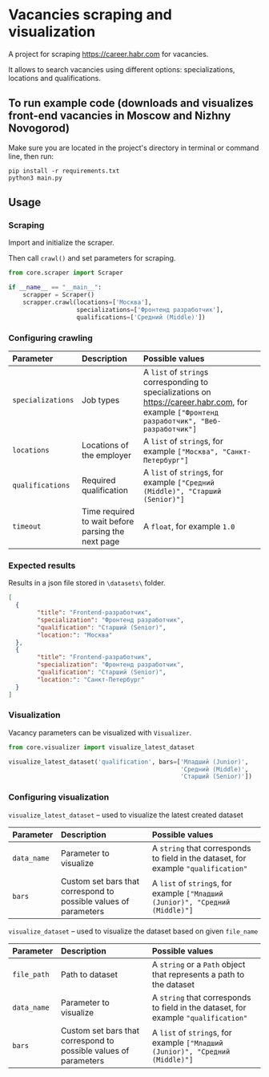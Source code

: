 # Vacancies scraping and visualization

A project for scraping https://career.habr.com for vacancies.

It allows to search vacancies using different options:
specializations, locations and qualifications.

## To run example code (downloads and visualizes front-end vacancies in Moscow and Nizhny Novogorod)

Make sure you are located in the project's directory in terminal or command line, then run:
```commandline
pip install -r requirements.txt
python3 main.py
```

## Usage

### Scraping

Import and initialize the scraper.

Then call `crawl()` and set parameters for scraping.

```py
from core.scraper import Scraper

if __name__ == "__main__":
    scrapper = Scraper()
    scrapper.crawl(locations=['Москва'],
                   specializations=['Фронтенд разработчик'],
                   qualifications=['Средний (Middle)'])
```

### Configuring crawling

| Parameter         | Description                                        | Possible values                                                                                                                          |
|:------------------|:---------------------------------------------------|:-----------------------------------------------------------------------------------------------------------------------------------------|
| `specializations` | Job types                                          | A `list` of `string`s corresponding to specializations on https://career.habr.com, for example `["Фронтенд разработчик", "Веб-разработчик"]` |
| `locations`       | Locations of the employer                          | A `list` of `string`s, for example `["Москва", "Санкт-Петербург"]`                                                                           |
| `qualifications`  | Required qualification                             | A `list` of `string`s, for example `["Средний (Middle)", "Старший (Senior)"]`                                                                |
| `timeout`         | Time required to wait before parsing the next page | A `float`, for example `1.0`                                                                                                               |

### Expected results

Results in a json file stored in `\datasets\` folder.

```json
[
  {
        "title": "Frontend-разработчик",
        "specialization": "Фронтенд разработчик",
        "qualification": "Старший (Senior)",
        "location:": "Москва"
  },
  {
        "title": "Frontend-разработчик",
        "specialization": "Фронтенд разработчик",
        "qualification": "Старший (Senior)",
        "location:": "Санкт-Петербург"
  }
]
```

### Visualization

Vacancy parameters can be visualized  with `Visualizer`.

```py
from core.visualizer import visualize_latest_dataset

visualize_latest_dataset('qualification', bars=['Младший (Junior)',
                                                'Средний (Middle)',
                                                'Старший (Senior)'])
```

### Configuring visualization

`visualize_latest_dataset` – used to visualize the latest created dataset

| Parameter        | Description                                                      | Possible values                                                                  |
|:-----------------|:-----------------------------------------------------------------|:---------------------------------------------------------------------------------|
| `data_name`      | Parameter to visualize                                           | A `string` that corresponds to field in the dataset, for example `"qualification"` |
| `bars`           | Custom set bars that correspond to possible values of parameters | A `list` of `string`s, for example `["Младший (Junior)", "Средний (Middle)"]`        |

`visualize_dataset` – used to visualize the dataset based on given `file_name`

| Parameter   | Description                                                      | Possible values                                                                  |
|:------------|:-----------------------------------------------------------------|:---------------------------------------------------------------------------------|
| `file_path` | Path to dataset                                                  | A `string` or a `Path` object that represents a path to the dataset|
| `data_name` | Parameter to visualize                                           | A `string` that corresponds to field in the dataset, for example `"qualification"` |
| `bars`      | Custom set bars that correspond to possible values of parameters | A `list` of `string`s, for example `["Младший (Junior)", "Средний (Middle)"]`        |





